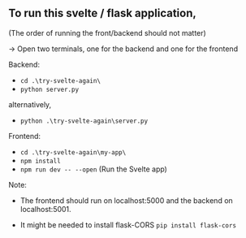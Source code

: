 <h2> To run this svelte / flask application, </h1>

(The order of running the front/backend should not matter)

-> Open two terminals, one for the backend and one for the frontend

Backend: 
- `cd .\try-svelte-again\`
- `python server.py`

alternatively,
- `python .\try-svelte-again\server.py`


Frontend:
- `cd .\try-svelte-again\my-app\`
- `npm install`
- `npm run dev -- --open` (Run the Svelte app)



Note:
- The frontend should run on localhost:5000 and the backend on localhost:5001.

- It might be needed to install flask-CORS `pip install flask-cors`